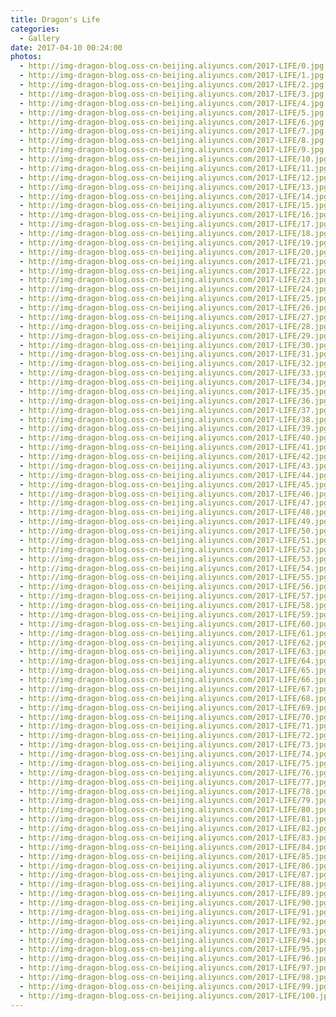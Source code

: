 ```yaml
---
title: Dragon's Life
categories:
  - Gallery
date: 2017-04-10 00:24:00
photos:
  - http://img-dragon-blog.oss-cn-beijing.aliyuncs.com/2017-LIFE/0.jpg
  - http://img-dragon-blog.oss-cn-beijing.aliyuncs.com/2017-LIFE/1.jpg
  - http://img-dragon-blog.oss-cn-beijing.aliyuncs.com/2017-LIFE/2.jpg
  - http://img-dragon-blog.oss-cn-beijing.aliyuncs.com/2017-LIFE/3.jpg
  - http://img-dragon-blog.oss-cn-beijing.aliyuncs.com/2017-LIFE/4.jpg
  - http://img-dragon-blog.oss-cn-beijing.aliyuncs.com/2017-LIFE/5.jpg
  - http://img-dragon-blog.oss-cn-beijing.aliyuncs.com/2017-LIFE/6.jpg
  - http://img-dragon-blog.oss-cn-beijing.aliyuncs.com/2017-LIFE/7.jpg
  - http://img-dragon-blog.oss-cn-beijing.aliyuncs.com/2017-LIFE/8.jpg
  - http://img-dragon-blog.oss-cn-beijing.aliyuncs.com/2017-LIFE/9.jpg
  - http://img-dragon-blog.oss-cn-beijing.aliyuncs.com/2017-LIFE/10.jpg
  - http://img-dragon-blog.oss-cn-beijing.aliyuncs.com/2017-LIFE/11.jpg
  - http://img-dragon-blog.oss-cn-beijing.aliyuncs.com/2017-LIFE/12.jpg
  - http://img-dragon-blog.oss-cn-beijing.aliyuncs.com/2017-LIFE/13.jpg
  - http://img-dragon-blog.oss-cn-beijing.aliyuncs.com/2017-LIFE/14.jpg
  - http://img-dragon-blog.oss-cn-beijing.aliyuncs.com/2017-LIFE/15.jpg
  - http://img-dragon-blog.oss-cn-beijing.aliyuncs.com/2017-LIFE/16.jpg
  - http://img-dragon-blog.oss-cn-beijing.aliyuncs.com/2017-LIFE/17.jpg
  - http://img-dragon-blog.oss-cn-beijing.aliyuncs.com/2017-LIFE/18.jpg
  - http://img-dragon-blog.oss-cn-beijing.aliyuncs.com/2017-LIFE/19.jpg
  - http://img-dragon-blog.oss-cn-beijing.aliyuncs.com/2017-LIFE/20.jpg
  - http://img-dragon-blog.oss-cn-beijing.aliyuncs.com/2017-LIFE/21.jpg
  - http://img-dragon-blog.oss-cn-beijing.aliyuncs.com/2017-LIFE/22.jpg
  - http://img-dragon-blog.oss-cn-beijing.aliyuncs.com/2017-LIFE/23.jpg
  - http://img-dragon-blog.oss-cn-beijing.aliyuncs.com/2017-LIFE/24.jpg
  - http://img-dragon-blog.oss-cn-beijing.aliyuncs.com/2017-LIFE/25.jpg
  - http://img-dragon-blog.oss-cn-beijing.aliyuncs.com/2017-LIFE/26.jpg
  - http://img-dragon-blog.oss-cn-beijing.aliyuncs.com/2017-LIFE/27.jpg
  - http://img-dragon-blog.oss-cn-beijing.aliyuncs.com/2017-LIFE/28.jpg
  - http://img-dragon-blog.oss-cn-beijing.aliyuncs.com/2017-LIFE/29.jpg
  - http://img-dragon-blog.oss-cn-beijing.aliyuncs.com/2017-LIFE/30.jpg
  - http://img-dragon-blog.oss-cn-beijing.aliyuncs.com/2017-LIFE/31.jpg
  - http://img-dragon-blog.oss-cn-beijing.aliyuncs.com/2017-LIFE/32.jpg
  - http://img-dragon-blog.oss-cn-beijing.aliyuncs.com/2017-LIFE/33.jpg
  - http://img-dragon-blog.oss-cn-beijing.aliyuncs.com/2017-LIFE/34.jpg
  - http://img-dragon-blog.oss-cn-beijing.aliyuncs.com/2017-LIFE/35.jpg
  - http://img-dragon-blog.oss-cn-beijing.aliyuncs.com/2017-LIFE/36.jpg
  - http://img-dragon-blog.oss-cn-beijing.aliyuncs.com/2017-LIFE/37.jpg
  - http://img-dragon-blog.oss-cn-beijing.aliyuncs.com/2017-LIFE/38.jpg
  - http://img-dragon-blog.oss-cn-beijing.aliyuncs.com/2017-LIFE/39.jpg
  - http://img-dragon-blog.oss-cn-beijing.aliyuncs.com/2017-LIFE/40.jpg
  - http://img-dragon-blog.oss-cn-beijing.aliyuncs.com/2017-LIFE/41.jpg
  - http://img-dragon-blog.oss-cn-beijing.aliyuncs.com/2017-LIFE/42.jpg
  - http://img-dragon-blog.oss-cn-beijing.aliyuncs.com/2017-LIFE/43.jpg
  - http://img-dragon-blog.oss-cn-beijing.aliyuncs.com/2017-LIFE/44.jpg
  - http://img-dragon-blog.oss-cn-beijing.aliyuncs.com/2017-LIFE/45.jpg
  - http://img-dragon-blog.oss-cn-beijing.aliyuncs.com/2017-LIFE/46.jpg
  - http://img-dragon-blog.oss-cn-beijing.aliyuncs.com/2017-LIFE/47.jpg
  - http://img-dragon-blog.oss-cn-beijing.aliyuncs.com/2017-LIFE/48.jpg
  - http://img-dragon-blog.oss-cn-beijing.aliyuncs.com/2017-LIFE/49.jpg
  - http://img-dragon-blog.oss-cn-beijing.aliyuncs.com/2017-LIFE/50.jpg
  - http://img-dragon-blog.oss-cn-beijing.aliyuncs.com/2017-LIFE/51.jpg
  - http://img-dragon-blog.oss-cn-beijing.aliyuncs.com/2017-LIFE/52.jpg
  - http://img-dragon-blog.oss-cn-beijing.aliyuncs.com/2017-LIFE/53.jpg
  - http://img-dragon-blog.oss-cn-beijing.aliyuncs.com/2017-LIFE/54.jpg
  - http://img-dragon-blog.oss-cn-beijing.aliyuncs.com/2017-LIFE/55.jpg
  - http://img-dragon-blog.oss-cn-beijing.aliyuncs.com/2017-LIFE/56.jpg
  - http://img-dragon-blog.oss-cn-beijing.aliyuncs.com/2017-LIFE/57.jpg
  - http://img-dragon-blog.oss-cn-beijing.aliyuncs.com/2017-LIFE/58.jpg
  - http://img-dragon-blog.oss-cn-beijing.aliyuncs.com/2017-LIFE/59.jpg
  - http://img-dragon-blog.oss-cn-beijing.aliyuncs.com/2017-LIFE/60.jpg
  - http://img-dragon-blog.oss-cn-beijing.aliyuncs.com/2017-LIFE/61.jpg
  - http://img-dragon-blog.oss-cn-beijing.aliyuncs.com/2017-LIFE/62.jpg
  - http://img-dragon-blog.oss-cn-beijing.aliyuncs.com/2017-LIFE/63.jpg
  - http://img-dragon-blog.oss-cn-beijing.aliyuncs.com/2017-LIFE/64.jpg
  - http://img-dragon-blog.oss-cn-beijing.aliyuncs.com/2017-LIFE/65.jpg
  - http://img-dragon-blog.oss-cn-beijing.aliyuncs.com/2017-LIFE/66.jpg
  - http://img-dragon-blog.oss-cn-beijing.aliyuncs.com/2017-LIFE/67.jpg
  - http://img-dragon-blog.oss-cn-beijing.aliyuncs.com/2017-LIFE/68.jpg
  - http://img-dragon-blog.oss-cn-beijing.aliyuncs.com/2017-LIFE/69.jpg
  - http://img-dragon-blog.oss-cn-beijing.aliyuncs.com/2017-LIFE/70.jpg
  - http://img-dragon-blog.oss-cn-beijing.aliyuncs.com/2017-LIFE/71.jpg
  - http://img-dragon-blog.oss-cn-beijing.aliyuncs.com/2017-LIFE/72.jpg
  - http://img-dragon-blog.oss-cn-beijing.aliyuncs.com/2017-LIFE/73.jpg
  - http://img-dragon-blog.oss-cn-beijing.aliyuncs.com/2017-LIFE/74.jpg
  - http://img-dragon-blog.oss-cn-beijing.aliyuncs.com/2017-LIFE/75.jpg
  - http://img-dragon-blog.oss-cn-beijing.aliyuncs.com/2017-LIFE/76.jpg
  - http://img-dragon-blog.oss-cn-beijing.aliyuncs.com/2017-LIFE/77.jpg
  - http://img-dragon-blog.oss-cn-beijing.aliyuncs.com/2017-LIFE/78.jpg
  - http://img-dragon-blog.oss-cn-beijing.aliyuncs.com/2017-LIFE/79.jpg
  - http://img-dragon-blog.oss-cn-beijing.aliyuncs.com/2017-LIFE/80.jpg
  - http://img-dragon-blog.oss-cn-beijing.aliyuncs.com/2017-LIFE/81.jpg
  - http://img-dragon-blog.oss-cn-beijing.aliyuncs.com/2017-LIFE/82.jpg
  - http://img-dragon-blog.oss-cn-beijing.aliyuncs.com/2017-LIFE/83.jpg
  - http://img-dragon-blog.oss-cn-beijing.aliyuncs.com/2017-LIFE/84.jpg
  - http://img-dragon-blog.oss-cn-beijing.aliyuncs.com/2017-LIFE/85.jpg
  - http://img-dragon-blog.oss-cn-beijing.aliyuncs.com/2017-LIFE/86.jpg
  - http://img-dragon-blog.oss-cn-beijing.aliyuncs.com/2017-LIFE/87.jpg
  - http://img-dragon-blog.oss-cn-beijing.aliyuncs.com/2017-LIFE/88.jpg
  - http://img-dragon-blog.oss-cn-beijing.aliyuncs.com/2017-LIFE/89.jpg
  - http://img-dragon-blog.oss-cn-beijing.aliyuncs.com/2017-LIFE/90.jpg
  - http://img-dragon-blog.oss-cn-beijing.aliyuncs.com/2017-LIFE/91.jpg
  - http://img-dragon-blog.oss-cn-beijing.aliyuncs.com/2017-LIFE/92.jpg
  - http://img-dragon-blog.oss-cn-beijing.aliyuncs.com/2017-LIFE/93.jpg
  - http://img-dragon-blog.oss-cn-beijing.aliyuncs.com/2017-LIFE/94.jpg
  - http://img-dragon-blog.oss-cn-beijing.aliyuncs.com/2017-LIFE/95.jpg
  - http://img-dragon-blog.oss-cn-beijing.aliyuncs.com/2017-LIFE/96.jpg
  - http://img-dragon-blog.oss-cn-beijing.aliyuncs.com/2017-LIFE/97.jpg
  - http://img-dragon-blog.oss-cn-beijing.aliyuncs.com/2017-LIFE/98.jpg
  - http://img-dragon-blog.oss-cn-beijing.aliyuncs.com/2017-LIFE/99.jpg
  - http://img-dragon-blog.oss-cn-beijing.aliyuncs.com/2017-LIFE/100.jpg
---
```

